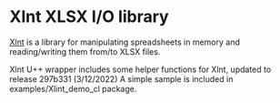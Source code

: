 # Xlnt XLSX I/O library

[Xlnt](https://github.com/tfussell/xlnt) is a library for manipulating spreadsheets in memory and reading/writing them from/to XLSX files.

Xlnt U++ wrapper includes some helper functions for Xlnt, updated to release 297b331 (3/12/2022)
A simple sample is included in examples/Xlint_demo_cl package.